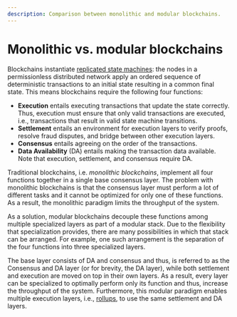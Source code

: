```yaml
---
description: Comparison between monolithic and modular blockchains.
---
```


# Monolithic vs. modular blockchains

Blockchains instantiate [replicated state machines](https://dl.acm.org/doi/abs/10.1145/98163.98167):
the nodes in a permissionless distributed network apply an ordered sequence
of deterministic transactions to an initial state resulting in a common
final state. This means blockchains require the following four functions:

- __Execution__ entails executing transactions that update the state correctly.
    Thus, execution must ensure that only valid transactions are executed, i.e.,
    transactions that result in valid state machine transitions.
- __Settlement__ entails an environment for execution layers to verify proofs,
    resolve fraud disputes, and bridge between other execution layers.
- __Consensus__ entails agreeing on the order of the transactions.
- __Data Availability__ (DA) entails making the transaction data available.
    Note that execution, settlement, and consensus require DA.

Traditional blockchains, i.e. _monolithic blockchains_, implement all four
functions together in a single base consensus layer. The problem with
monolithic blockchains is that the consensus layer must perform a lot of
different tasks and it cannot be optimized for only one of these functions.
As a result, the monolithic paradigm limits the throughput of the system.

<!-- ![Modular VS Monolithic](/img/concepts/monolithic-modular.png) -->

As a solution, modular blockchains decouple these functions among
multiple specialized layers as part of a modular stack. Due to the
flexibility that specialization provides, there are many possibilities
in which that stack can be arranged. For example, one such arrangement
is the separation of the four functions into three specialized layers.

The base layer consists of DA and consensus and thus, is referred to
as the Consensus and DA layer (or for brevity, the DA layer), while both
settlement and execution are moved on top in their own layers. As a result,
every layer can be specialized to optimally perform only its function and thus,
increase the throughput of the system. Furthermore, this modular paradigm
enables multiple execution layers, i.e.,
[rollups](https://vitalik.ca/general/2021/01/05/rollup.html), to use the
same settlement and DA layers.